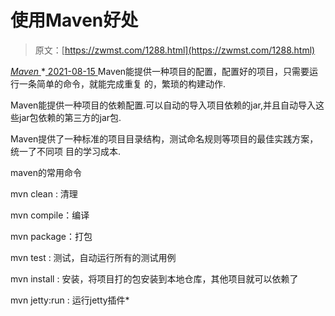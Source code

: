 <!--yml
category: 未分类
date: 0001-01-01 00:00:00
-->

# 使用Maven好处

> 原文：[https://zwmst.com/1288.html](https://zwmst.com/1288.html)

   [ *Maven* ](https://zwmst.com/maven)*[ <time datetime="2021-08-15T10:57:34+08:00"> 2021-08-15 </time> ](https://zwmst.com/1288.html)  Maven能提供一种项目的配置，配置好的项目，只需要运行一条简单的命令，就能完成重复 的，繁琐的构建动作.

Maven能提供一种项目的依赖配置.可以自动的导入项目依赖的jar,并且自动导入这些jar包依赖的第三方的jar包.

Maven提供了一种标准的项目目录结构，测试命名规则等项目的最佳实践方案，统一了不同项 目的学习成本.

maven的常用命令

mvn clean : 清理

mvn compile：编译

mvn package：打包

mvn test : 测试，⾃动运⾏所有的测试⽤例

mvn install : 安装，将项⽬打的包安装到本地仓库，其他项⽬就可以依赖了

mvn jetty:run : 运⾏jetty插件*